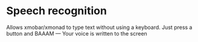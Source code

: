 # Speech recognition

Allows xmobar/xmonad to type text without using a keyboard.
Just press a button and BAAAM — Your voice is written to the screen
